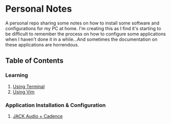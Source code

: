 # Personal Notes

A personal repo sharing some notes on how to install some software and configurations for my PC at home. I'm creating this as I find it's starting to be difficult to remember the process on how to configure some applications when I haven't done it in a while...And sometimes the documentation on these applications are horrendous.

## Table of Contents

### Learning
1. [Using Terminal](terminal.md)
2. [Using Vim](vim.md)

### Application Installation & Configuration
1. [JACK Audio + Cadence](jackaudio.md)
